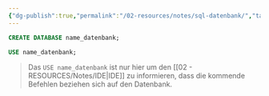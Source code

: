 ```yaml
---
{"dg-publish":true,"permalink":"/02-resources/notes/sql-datenbank/","tags":["code/SQL"],"noteIcon":"","updated":"2025-08-26T16:35:07.000+02:00"}
---
```


```sql
CREATE DATABASE name_datenbank;

USE name_datenbank;
```
>Das `USE name_datenbank` ist nur hier um den [[02 - RESOURCES/Notes/IDE\|IDE]] zu informieren, dass die kommende Befehlen beziehen sich auf den Datenbank.